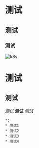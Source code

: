 # 测试
## 测试
### 测试
![k8s](https://github.com/zhouhua-amei/k8s/blob/master/install_k8s_on_centos7/kubernetes.jpg "k8s")

测试
====
测试
----

*测试*
**测试** _测试_
~~~~测试~~
*:
* 测试1
* 测试2
* 测试3
* 测试4
